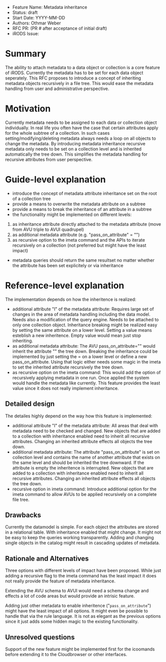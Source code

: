 - Feature Name: Metadata inheritance
- Status: draft
- Start Date: YYYY-MM-DD
- Authors: Othmar Weber
- RFC PR: (PR # after acceptance of initial draft)
- iRODS Issue: 

# Summary

The ability to attach metadata to a data object or collection is a core feature of iRODS. Currently the metadata has to be set for each data object seperately. This RFC proposes to introduce a concept of inheriting metadata objects recursively in a file tree. This would ease the metadata handling from user and administrative perspective.

# Motivation

Currently metadata needs to be assigned to each data or collection object individually. In real life you often have the case that certain attributes apply for the whole subtree of a collection. In such cases setting/modifying/deleting metadata always needs a loop on all objects to change the metadata.
By introducing metadata inheritance recursive metadata only needs to be set on a collection level and is inherited automatically the tree down.
This simplifies the metadata handling for recursive attributes from user perspective.

# Guide-level explanation

- introduce the concept of metadata attribute inheritance set on the root of a collection tree 
- provide a means to overwrite the metadata attribute on a subtree  
- provide a means to break the inheritance of an attribute in a subtree 
- the functionality might be implemented on different levels:
1. as inheritance attribute directly attached to the metadata attribute (move from AVU triple to AVUI quadrupel)
2. as additional metadata attribute (e.g. "pass_on_attribute" = "<attribute name>")
3. as recursive option to the imeta command and the APIs to iterate recursively on a collection (not preferred but might have the least impact)
- metadata queries should return the same resultset no matter whether the attribute has been set explicitely or via inheritance

# Reference-level explanation

The implementation depends on how the inheritence is realized:

- additional attribute "I" of the metadata attribute: Requires large set of changes in the area of metadata handling including the data model. Needs also a modification of the query engine. Needs to be attached to only one collection object. Inheritance breaking might be realized easy by setting the same attribute on a lower level. Setting a value means esteblish a new inheritence. Empty value would mean just stop inheriting. 
- as additional metadata attribute: The AVU pass_on_attribute="<attribute name>" would inherit the attribute "<attribute name>" the tree down. Breaking the inheritance could be implemented by just setting the <attribute name>=<empty> on a lower level or define a new pass_on_attribute. Using that logic either needs some magic in the imeta to set the inherited attribute recursively the tree down.
- as recursive option on the imeta command: This would add the option of recursively applying metadata in one run. Once applied the system would handle the metadata like currently. This feature provides the least value since it does not really implement inheritance.

## Detailed design

The detailes highly depend on the way how this feature is implemented:
- additional attribute "I" of the metadata attribute: All areas that deal with metadata need to be checked and changed. New objects that are added to a collection with inheritance enabled need to inherit all recursive attributes. Changing an inherited attribute effects all objects the tree down.
- additional metadata attribute: The attribute "pass_on_attribute" is set on collection level and contains the name of another attribute that exists on the same level and should be inherited the tree downward. If the attribute is empty the inheritence is interrupted. New objects that are added to a collection with inheritance enabled need to inherit all recursive attributes. Changing an inherited attribute effects all objects the tree down.
- recursive option in imeta command: Introduce additional option for the imeta command to allow AVUs to be applied recursively on a complete file tree. 

## Drawbacks

Currently the datamodel is simple. For each object the attributes are stored in a relational table. With inheritance enabled that might change. It might not be easy to keep the queries working transparently. Adding and changing single objects in the catalog might result in cascading updates of metadata. 

## Rationale and Alternatives

Three options with different levels of impact have been proposed.
While just adding a recursive flag to the imeta command has the least impact it does not really provide the feature of metadata inheritance.

Extending the AVU schema to AVUI would need a schema change and effects a lot of code areas but would provide an intrisic feature.

Adding just other metadata to enable inheritence ("```pass_on_attribute```") might have the least impact of all options. It might even be possible to handle that via the rule language. It is not as elegant as the previous options since it just adds some hidden magic to the existing functionality.

## Unresolved questions

Support of the new feature might be implemented first for the icoomands before extending it to the Cloudbrowser or other interfaces.
